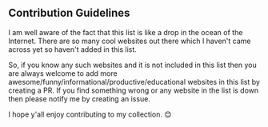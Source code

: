 ## Contribution Guidelines

I am well aware of the fact that this list is like a drop in the ocean of the Internet. There are so many cool websites out there which I haven't came across yet so haven't added in this list. 

So, if you know any such websites and it is not included in this list then you are always welcome to add more awesome/funny/informational/productive/educational websites in this list by creating a PR. If you find something wrong or any website in the list is down then please notify me by creating an issue.

I hope y'all enjoy contributing to my collection. :blush:
